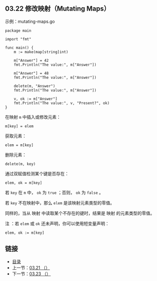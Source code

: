 ## 03.22 修改映射（Mutating Maps）

示例：mutating-maps.go

    package main

    import "fmt"

    func main() {
    	m := make(map[string]int)

    	m["Answer"] = 42
    	fmt.Println("The value:", m["Answer"])

    	m["Answer"] = 48
    	fmt.Println("The value:", m["Answer"])

    	delete(m, "Answer")
    	fmt.Println("The value:", m["Answer"])

    	v, ok := m["Answer"]
    	fmt.Println("The value:", v, "Present?", ok)
    }

在映射 `m` 中插入或修改元素：

    m[key] = elem

获取元素：

    elem = m[key]

删除元素：

    delete(m, key)

通过双赋值检测某个键是否存在：

    elem, ok = m[key]

若 `key` 在 `m` 中， `ok` 为 `true` ；否则， `ok` 为 `false` 。

若 `key` 不在映射中，那么 `elem` 是该映射元素类型的零值。

同样的，当从 映射 中读取某个不存在的键时，结果是 映射 的元素类型的零值。

注 ：若 `elem` 或 `ok` 还未声明，你可以使用短变量声明：

    elem, ok := m[key]

## 链接
* [目录](https://github.com/gnefiy/go-tour-zh/blob/master/README.md)
* 上一节：[03.21 （）](https://github.com/gnefiy/go-tour-zh/blob/master/tour/moretypes/03.21.md)
* 下一节：[03.23 （）](https://github.com/gnefiy/go-tour-zh/blob/master/tour/moretypes/03.23.md)
